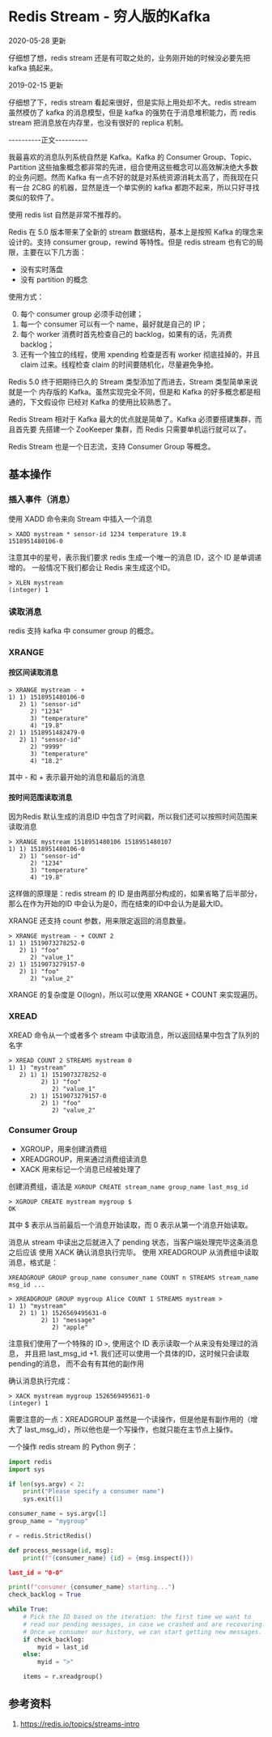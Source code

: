 # Redis Stream - 穷人版的Kafka

<!--
ID: 2dfc6012-6afb-4399-a32c-a0ff9a141f81
Status: draft
Date: 2018-07-15T04:57:00
Modified: 2020-05-16T11:18:37
wp_id: 608
-->

2020-05-28 更新

仔细想了想，redis stream 还是有可取之处的，业务刚开始的时候没必要先把 kafka 搞起来。

2019-02-15 更新

仔细想了下，redis stream 看起来很好，但是实际上用处却不大。redis stream 虽然模仿了 kafka 的消息模型，但是 kafka 的强势在于消息堆积能力，而 redis stream 把消息放在内存里，也没有很好的 replica 机制。

----------正文----------

我最喜欢的消息队列系统自然是 Kafka。Kafka 的 Consumer Group、Topic、Partition 这些抽象概念都非常的先进，组合使用这些概念可以高效解决绝大多数的业务问题。然而 Kafka 有一点不好的就是对系统资源消耗太高了，而我现在只有一台 2C8G 的机器，显然是连一个单实例的 kafka 都跑不起来，所以只好寻找类似的软件了。

使用 redis list 自然是非常不推荐的。

Redis 在 5.0 版本带来了全新的 stream 数据结构，基本上是按照 Kafka 的理念来设计的。支持 consumer group，rewind 等特性。但是 redis stream 也有它的局限，主要在以下几方面：

- 没有实时落盘
- 没有 partition 的概念

使用方式：

0. 每个 consumer group 必须手动创建；
1. 每一个 consumer 可以有一个 name，最好就是自己的 IP；
2. 每个 worker 消费时首先检查自己的 backlog，如果有的话，先消费 backlog；
3. 还有一个独立的线程，使用 xpending 检查是否有 worker 彻底挂掉的，并且 claim 过来。线程检查 claim 的时间要随机化，尽量避免争抢。


Redis 5.0 终于把期待已久的 Stream 类型添加了而进去，Stream 类型简单来说就是一个
内存版的 Kafka。虽然实现完全不同，但是和 Kafka 的好多概念都是相通的，下文假设你
已经对 Kafka 的使用比较熟悉了。

Redis Stream 相对于 Kafka 最大的优点就是简单了。Kafka 必须要搭建集群，而且首先要
先搭建一个 ZooKeeper 集群，而 Redis 只需要单机运行就可以了。

Redis Stream 也是一个日志流，支持 Consumer Group 等概念。

## 基本操作

### 插入事件（消息）

使用 XADD 命令来向 Stream  中插入一个消息

```
> XADD mystream * sensor-id 1234 temperature 19.8
1518951480106-0
```

注意其中的星号，表示我们要求 redis 生成一个唯一的消息 ID，这个 ID 是单调递增的。
一般情况下我们都会让 Redis 来生成这个ID。

```
> XLEN mystream
(integer) 1
```

### 读取消息

redis 支持 kafka 中 consumer group 的概念。

### XRANGE

#### 按区间读取消息

```
> XRANGE mystream - +
1) 1) 1518951480106-0
   2) 1) "sensor-id"
      2) "1234"
      3) "temperature"
      4) "19.8"
2) 1) 1518951482479-0
   2) 1) "sensor-id"
      2) "9999"
      3) "temperature"
      4) "18.2"
```

其中 - 和 + 表示最开始的消息和最后的消息

#### 按时间范围读取消息

因为Redis 默认生成的消息ID 中包含了时间戳，所以我们还可以按照时间范围来读取消息

```
> XRANGE mystream 1518951480106 1518951480107
1) 1) 1518951480106-0
   2) 1) "sensor-id"
      2) "1234"
      3) "temperature"
      4) "19.8"
```

这样做的原理是：redis stream 的 ID 是由两部分构成的，如果省略了后半部分，那么在作为开始的ID
中会认为是0，而在结束的ID中会认为是最大ID。

XRANGE 还支持 count 参数，用来限定返回的消息数量。

```
> XRANGE mystream - + COUNT 2
1) 1) 1519073278252-0
   2) 1) "foo"
      2) "value_1"
2) 1) 1519073279157-0
   2) 1) "foo"
      2) "value_2"
```

XRANGE 的复杂度是 O(logn)，所以可以使用 XRANGE + COUNT 来实现遍历。

### XREAD

XREAD 命令从一个或者多个 stream 中读取消息，所以返回结果中包含了队列的名字
```
> XREAD COUNT 2 STREAMS mystream 0
1) 1) "mystream"
   2) 1) 1) 1519073278252-0
         2) 1) "foo"
            2) "value_1"
      2) 1) 1519073279157-0
         2) 1) "foo"
            2) "value_2"
```

### Consumer Group

- XGROUP，用来创建消费组
- XREADGROUP，用来通过消费组读消息
- XACK 用来标记一个消息已经被处理了

创建消费组，语法是 `XGROUP CREATE stream_name group_name last_msg_id`

```
> XGROUP CREATE mystream mygroup $
OK
```

其中 $ 表示从当前最后一个消息开始读取，而 0 表示从第一个消息开始读取。

消息从 stream 中读出之后就进入了 pending 状态，当客户端处理完毕这条消息之后应该
使用 XACK 确认消息执行完毕。
使用 XREADGROUP 从消费组中读取消息，格式是：

```
XREADGROUP GROUP group_name consumer_name COUNT n STREAMS stream_name msg_id ...
```

```
> XREADGROUP GROUP mygroup Alice COUNT 1 STREAMS mystream >
1) 1) "mystream"
   2) 1) 1) 1526569495631-0
         2) 1) "message"
            2) "apple"
```

注意我们使用了一个特殊的 ID `>`, 使用这个 ID 表示读取一个从来没有处理过的消息，
并且把 last_msg_id +1. 我们还可以使用一个具体的ID，这时候只会读取pending的消息，
而不会有有其他的副作用


确认消息执行完成：

```
> XACK mystream mygroup 1526569495631-0
(integer) 1
```

需要注意的一点：XREADGROUP 虽然是一个读操作，但是他是有副作用的（增大了
last_msg_id），所以他也是一个写操作，也就只能在主节点上操作。

一个操作 redis stream 的 Python 例子：

```py
import redis
import sys

if len(sys.argv) < 2:
    print("Please specify a consumer name")
    sys.exit(1)

consumer_name = sys.argv[1]
group_name = "mygroup"

r = redis.StrictRedis()

def process_message(id, msg):
    print(f"{consumer_name} {id} = {msg.inspect()})

last_id = "0-0"

print(f"consumer {consumer_name} starting...")
check_backlog = True

while True:
    # Pick the ID based on the iteration: the first time we want to
    # read our pending messages, in case we crashed and are recovering.
    # Once we consumer our history, we can start getting new messages.
    if check_backlog:
        myid = last_id
    else:
        myid = ">"

    items = r.xreadgroup()

```

## 参考资料

1. https://redis.io/topics/streams-intro